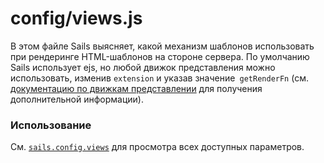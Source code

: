 # config/views.js

В этом файле Sails выясняет, какой механизм шаблонов использовать при рендеринге HTML-шаблонов на стороне сервера. По умолчанию Sails использует ejs, но любой движок представления можно использовать, изменив `extension` и указав значение` getRenderFn` (см. [документацию по движкам представлении](https://sailsjs.com/documentation/concepts/views/view-engines) для получения дополнительной информации).

### Использование

См. [`sails.config.views`](https://sailsjs.com/documentation/reference/configuration/sails-config-views) для просмотра всех доступных параметров.

<docmeta name="displayName" value="views.js">
